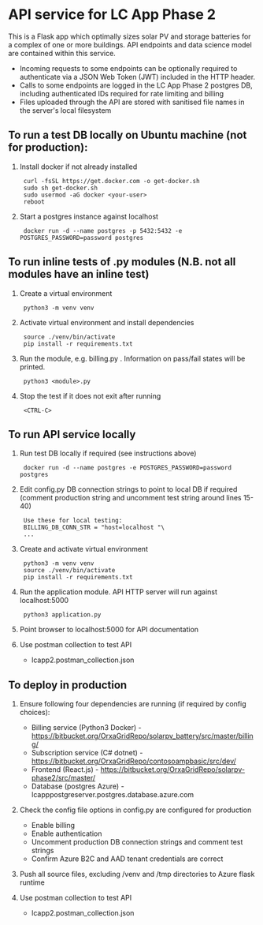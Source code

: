 # API service for LC App Phase 2

This is a Flask app which optimally sizes solar PV and storage batteries for a complex of one or more buildings. API endpoints and data science model are contained within this service.


- Incoming requests to some endpoints can be optionally required to authenticate via a JSON Web Token (JWT) included in the HTTP header.
- Calls to some endpoints are logged in the LC App Phase 2 postgres DB, including authenticated IDs required for rate limiting and billing
- Files uploaded through the API are stored with sanitised file names in the server's local filesystem


## To run a test DB locally on Ubuntu machine (not for production):
    
1. Install docker if not already installed

        curl -fsSL https://get.docker.com -o get-docker.sh
        sudo sh get-docker.sh
        sudo usermod -aG docker <your-user>
        reboot

1. Start a postgres instance against localhost

        docker run -d --name postgres -p 5432:5432 -e POSTGRES_PASSWORD=password postgres

## To run inline tests of .py modules (N.B. not all modules have an inline test)

1. Create a virtual environment

        python3 -m venv venv

1. Activate virtual environment and install dependencies

        source ./venv/bin/activate
        pip install -r requirements.txt

1. Run the module, e.g. billing.py . Information on pass/fail states will be printed.

        python3 <module>.py

1. Stop the test if it does not exit after running

        <CTRL-C>


## To run API service locally

1. Run test DB locally if required (see instructions above) 

        docker run -d --name postgres -e POSTGRES_PASSWORD=password postgres

1. Edit config.py DB connection strings to point to local DB if required (comment production string and uncomment test string around lines 15-40)

        Use these for local testing:
        BILLING_DB_CONN_STR = "host=localhost "\
        ...

1. Create and activate virtual environment

        python3 -m venv venv
        source ./venv/bin/activate
        pip install -r requirements.txt

1. Run the application module. API HTTP server will run against localhost:5000

        python3 application.py 

1. Point browser to localhost:5000 for API documentation

1. Use postman collection to test API
    - lcapp2.postman_collection.json



## To deploy in production

1. Ensure following four dependencies are running (if required by config choices):

    - Billing service (Python3 Docker) - https://bitbucket.org/OrxaGridRepo/solarpv_battery/src/master/billing/
    - Subscription service (C# dotnet) - https://bitbucket.org/OrxaGridRepo/contosoampbasic/src/dev/
    - Frontend (React.js) - https://bitbucket.org/OrxaGridRepo/solarpv-phase2/src/master/
    - Database (postgres Azure) - lcapppostgreserver.postgres.database.azure.com

1. Check the config file options in config.py are configured for production
    - Enable billing
    - Enable authentication
    - Uncomment production DB connection strings and comment test strings
    - Confirm Azure B2C and AAD tenant credentials are correct

1. Push all source files, excluding /venv and /tmp directories to Azure flask runtime

1. Use postman collection to test API
    - lcapp2.postman_collection.json
        



